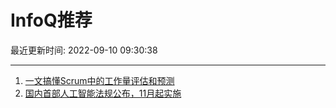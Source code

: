 # InfoQ推荐

最近更新时间: 2022-09-10 09:30:38

--- 
1. [一文搞懂Scrum中的工作量评估和预测](https://www.infoq.cn/article/6Z5T4MrjudHzLzgGJd0C) 
2. [国内首部人工智能法规公布，11月起实施](https://www.infoq.cn/article/eSdtbI54ZHfeEBpNfXW4) 

